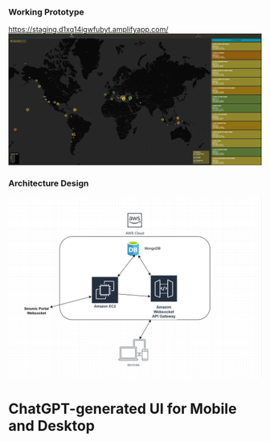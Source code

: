 ### Working Prototype
https://staging.d1xq14igwfubyt.amplifyapp.com/
![Screenshot](images/prototype_sample_2_17_2025.png)

### Architecture Design
![](images/design_v2.png)

# ChatGPT-generated UI for Mobile and Desktop
<!-- ![](images/ui.png)
![](images/ui_mobile.png) -->